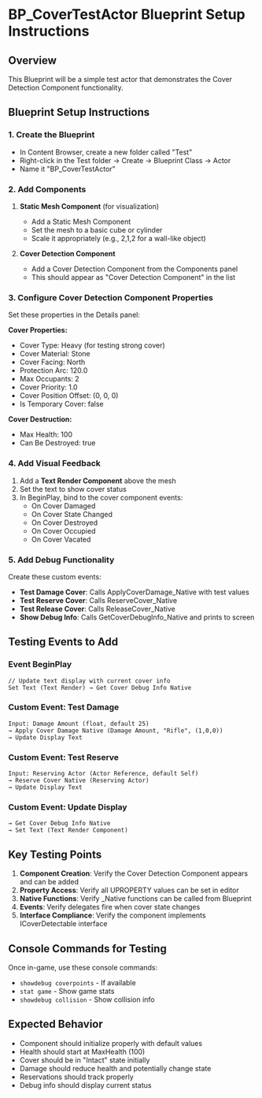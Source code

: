 # BP_CoverTestActor Blueprint Setup Instructions

## Overview
This Blueprint will be a simple test actor that demonstrates the Cover Detection Component functionality.

## Blueprint Setup Instructions

### 1. Create the Blueprint
- In Content Browser, create a new folder called "Test"
- Right-click in the Test folder → Create → Blueprint Class → Actor
- Name it "BP_CoverTestActor"

### 2. Add Components
1. **Static Mesh Component** (for visualization)
   - Add a Static Mesh Component
   - Set the mesh to a basic cube or cylinder
   - Scale it appropriately (e.g., 2,1,2 for a wall-like object)

2. **Cover Detection Component**
   - Add a Cover Detection Component from the Components panel
   - This should appear as "Cover Detection Component" in the list

### 3. Configure Cover Detection Component Properties
Set these properties in the Details panel:

**Cover Properties:**
- Cover Type: Heavy (for testing strong cover)
- Cover Material: Stone 
- Cover Facing: North
- Protection Arc: 120.0
- Max Occupants: 2
- Cover Priority: 1.0
- Cover Position Offset: (0, 0, 0)
- Is Temporary Cover: false

**Cover Destruction:**
- Max Health: 100
- Can Be Destroyed: true

### 4. Add Visual Feedback
1. Add a **Text Render Component** above the mesh
2. Set the text to show cover status
3. In BeginPlay, bind to the cover component events:
   - On Cover Damaged
   - On Cover State Changed  
   - On Cover Destroyed
   - On Cover Occupied
   - On Cover Vacated

### 5. Add Debug Functionality
Create these custom events:
- **Test Damage Cover**: Calls ApplyCoverDamage_Native with test values
- **Test Reserve Cover**: Calls ReserveCover_Native 
- **Test Release Cover**: Calls ReleaseCover_Native
- **Show Debug Info**: Calls GetCoverDebugInfo_Native and prints to screen

## Testing Events to Add

### Event BeginPlay
```
// Update text display with current cover info
Set Text (Text Render) → Get Cover Debug Info Native
```

### Custom Event: Test Damage
```
Input: Damage Amount (float, default 25)
→ Apply Cover Damage Native (Damage Amount, "Rifle", (1,0,0))
→ Update Display Text
```

### Custom Event: Test Reserve  
```
Input: Reserving Actor (Actor Reference, default Self)
→ Reserve Cover Native (Reserving Actor)
→ Update Display Text  
```

### Custom Event: Update Display
```
→ Get Cover Debug Info Native
→ Set Text (Text Render Component)
```

## Key Testing Points
1. **Component Creation**: Verify the Cover Detection Component appears and can be added
2. **Property Access**: Verify all UPROPERTY values can be set in editor
3. **Native Functions**: Verify _Native functions can be called from Blueprint
4. **Events**: Verify delegates fire when cover state changes
5. **Interface Compliance**: Verify the component implements ICoverDetectable interface

## Console Commands for Testing
Once in-game, use these console commands:
- `showdebug coverpoints` - If available
- `stat game` - Show game stats
- `showdebug collision` - Show collision info

## Expected Behavior
- Component should initialize properly with default values
- Health should start at MaxHealth (100)
- Cover should be in "Intact" state initially  
- Damage should reduce health and potentially change state
- Reservations should track properly
- Debug info should display current status
